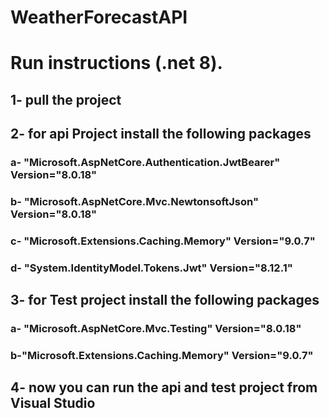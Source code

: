 # WeatherForecastAPI
# Run instructions (.net 8).
## 1- pull the project 
## 2- for api Project install the following packages 
### a- "Microsoft.AspNetCore.Authentication.JwtBearer" Version="8.0.18"
### b- "Microsoft.AspNetCore.Mvc.NewtonsoftJson" Version="8.0.18"
### c- "Microsoft.Extensions.Caching.Memory" Version="9.0.7"
### d- "System.IdentityModel.Tokens.Jwt" Version="8.12.1"
## 3- for Test project install the following packages
### a- "Microsoft.AspNetCore.Mvc.Testing" Version="8.0.18" 
### b-"Microsoft.Extensions.Caching.Memory" Version="9.0.7"
## 4- now you can run the api and test project from Visual Studio  
